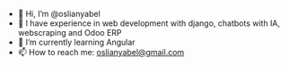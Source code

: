 - 👋 Hi, I’m @oslianyabel
- 💼 I have experience in web development with django, chatbots with IA, webscraping and Odoo ERP
- 🌱 I’m currently learning Angular
- 📫 How to reach me: oslianyabel@gmail.com

<!---
oslianyabel/oslianyabel is a ✨ special ✨ repository because its `README.md` (this file) appears on your GitHub profile.
You can click the Preview link to take a look at your changes.
--->
